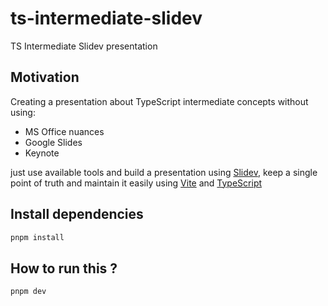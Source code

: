 # ts-intermediate-slidev

TS Intermediate Slidev presentation

## Motivation

Creating a presentation about TypeScript intermediate concepts without using:

- MS Office nuances
- Google Slides
- Keynote

just use available tools and build a presentation using [Slidev](https://sli.dev/), keep a single point of truth and maintain it easily using [Vite](https://vitejs.dev/) and [TypeScript](https://www.typescriptlang.org/)

## Install dependencies

```bash
pnpm install
```

## How to run this ?

```bash
pnpm dev
```
